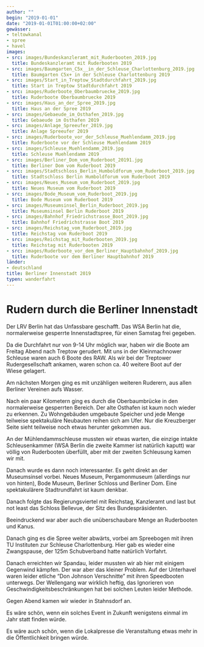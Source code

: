 ```yaml
---
author: ""
begin: "2019-01-01"
date: "2019-01-01T01:00:00+02:00"
gewässer:
- teltowkanal
- spree
- havel
images:
- src: images/Bundeskanzleramt_mit_Ruderbooten_2019.jpg
  title: Bundeskanzleramt mit Ruderbooten 2019
- src: images/Baumgarten_C5x__in_der_Schleuse_Charlottenburg_2019.jpg
  title: Baumgarten C5x+ in der Schleuse Charlottenburg 2019
- src: images/Start_in_Treptow_Stadtdurchfahrt_2019.jpg
  title: Start in Treptow Stadtdurchfahrt 2019
- src: images/Ruderboote_Oberbaumbruecke_2019.jpg
  title: Ruderboote Oberbaumbruecke 2019
- src: images/Haus_an_der_Spree_2019.jpg
  title: Haus an der Spree 2019
- src: images/Gebaeude_im_Osthafen_2019.jpg
  title: Gebaeude im Osthafen 2019
- src: images/Anlage_Spreeufer_2019.jpg
  title: Anlage Spreeufer 2019
- src: images/Ruderboote_vor_der_Schleuse_Muehlendamm_2019.jpg
  title: Ruderboote vor der Schleuse Muehlendamm 2019
- src: images/Schleuse_Muehlendamm_2019.jpg
  title: Schleuse Muehlendamm 2019
- src: images/Berliner_Dom_vom_Ruderboot_20191.jpg
  title: Berliner Dom vom Ruderboot 2019
- src: images/Stadtschloss_Berlin_Humboldforum_vom_Ruderboot_2019.jpg
  title: Stadtschloss Berlin Humboldforum vom Ruderboot 2019
- src: images/Neues_Museum_vom_Ruderboot_2019.jpg
  title: Neues Museum vom Ruderboot 2019
- src: images/Bode_Museum_vom_Ruderboot_2019.jpg
  title: Bode Museum vom Ruderboot 2019
- src: images/Museumsinsel_Berlin_Ruderboot_2019.jpg
  title: Museumsinsel Berlin Ruderboot 2019
- src: images/Bahnhof_Friedrichstrasse_Boot_2019.jpg
  title: Bahnhof Friedrichstrasse Boot 2019
- src: images/Reichstag_vom_Ruderboot_2019.jpg
  title: Reichstag vom Ruderboot 2019
- src: images/Reichstag_mit_Ruderbooten_2019.jpg
  title: Reichstag mit Ruderbooten 2019
- src: images/Ruderboote_vor_dem_Berliner_Hauptbahnhof_2019.jpg
  title: Ruderboote vor dem Berliner Hauptbahnhof 2019
länder: 
- deutschland
title: Berliner Innenstadt 2019
typen: wanderfahrt
---
```


# Rudern durch die Berliner Innenstadt


Der LRV Berlin hat das Unfassbare geschafft. Das WSA Berlin hat die, normalerweise gesperrte Innenstadtspree, für einen Samstag frei gegeben.

Da die Durchfahrt nur von 9-14 Uhr möglich war, haben wir die Boote am Freitag Abend nach Treptow gerudert. Mit uns in der Kleinmachnower Schleuse waren auch 6 Boote des RAW. Als wir bei der Treptower Rudergesellschaft ankamen, waren schon ca. 40 weitere Boot auf der Wiese gelagert.

Am nächsten Morgen ging es mit unzähligen weiteren Ruderern, aus allen Berliner Vereinen aufs Wasser.

Nach ein paar Kilometern ging es durch die Oberbaumbrücke in den normalerweise gesperrten Bereich. Der alte Osthafen ist kaum noch wieder zu erkennen. Zu Wohngebäuden umgebaute Speicher und jede Menge teilweise spektakuläre Neubauten reihen sich am Ufer. Nur die Kreuzberger Seite sieht teilweise noch etwas herunter gekommen aus.

An der Mühlendammschleuse mussten wir etwas warten, die einzige intakte Schleusenkammer (WSA Berlin die zweite Kammer ist natürlich kaputt) war völlig von Ruderbooten überfüllt, aber mit der zweiten Schleusung kamen wir mit.

Danach wurde es dann noch interessanter. Es geht direkt an der Museumsinsel vorbei. Neues Museum, Pergamonmuseum (allerdings nur von hinten), Bode Museum, Berliner Schloss und Berliner Dom. Eine spektakulärere Stadtrundfahrt ist kaum denkbar.

Danach folgte das Regierungsviertel mit Reichstag, Kanzleramt und last but not least das Schloss Bellevue, der Sitz des Bundespräsidenten.

Beeindruckend war aber auch die unüberschaubare Menge an Ruderbooten und Kanus.

Danach ging es die Spree weiter abwärts, vorbei am Spreebogen mit ihren TU Instituten zur Schleuse Charlottenburg. Hier gab es wieder eine Zwangspause, der 125m Schubverband hatte natürlich Vorfahrt.

Danach erreichten wir Spandau, leider mussten wir ab hier mit einigem Gegenwind kämpfen. Der war aber das kleiner Problem. Auf der Unterhavel waren leider etliche “Don Johnson Verschnitte” mit ihren Speedbooten unterwegs. Der Wellengang war wirklich heftig, das Ignorieren von Geschwindigkeitsbeschränkungen hat bei solchen Leuten leider Methode.

Gegen Abend kamen wir wieder in Stahnsdorf an.

Es wäre schön, wenn ein solches Event in Zukunft wenigstens einmal im Jahr statt finden würde.

Es wäre auch schön, wenn die Lokalpresse die Veranstaltung etwas mehr in die Öffentlichkeit bringen würde.
